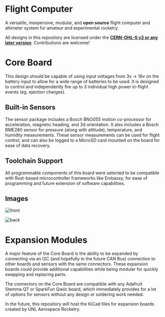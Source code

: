 # Flight Computer
A versatile, inexpensive, modular, and **open source** flight computer and altimeter
system for amateur and experimental rocketry.

All designs in this repository are licensed under the [**CERN-OHL-S v2 or any later 
version**](https://ohwr.org/project/cernohl/-/wikis/uploads/b236492596cfc91c12def7d50bbf7da0/cern_ohl_s_v2.pdf). 
Contributions are welcome!

# Core Board
This design should be capable of using input voltages from 3v → 16v on the
battery input to allow for a wide range of batteries to be used. It is designed
to control and independently fire up to 3 individual high power in-flight events
(eg. ejection charges).

## Built-in Sensors
The sensor package includes a Bosch BNO055 motion co-processor for acceleration,
magnetic heading, and 3d orientation. It also includes a Bosch BME280 sensor for
pressure (along with altitude), temperature, and humidity measurements. These
sensor measurements can be used for flight control, and can also be logged to a
MicroSD card mounted on the board for ease of data recovery.

## Toolchain Support
All programmable components of this board were selected to be compatible with
Rust-based microcontroller frameworks like Embassy, for ease of programming and
future extension of software capabilities.

## Images
![front](https://github.com/user-attachments/assets/3bca23d6-af98-49bf-b8da-e52f9ee6c4af)

![back](https://github.com/user-attachments/assets/7c1cdd4c-f01e-4e7c-a63b-401bbc89d1e1)

# Expansion Modules
A major feature of the Core Board is the ability to be expanded by
connecting via an I2C (and hopefully in the future CAN Bus) connection to other
boards and sensors with the same connectors. These expansion  boards could
provide additional capabilities while being modular for quickly swapping and
replacing parts.

The connectors on the Core Board are compatible with any Adafruit Stemma QT or 
SparkFun Qwiic board, which immediately provides for a lot of options for
sensors without any design or soldering work needed.

In the future, this repository will host the KiCad files for expansion boards
created by UNL Aerospace Rocketry.
